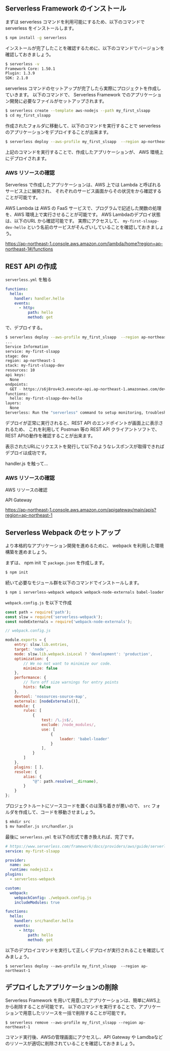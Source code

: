 ## Serverless Framework のインストール

まずは serverless コマンドを利用可能にするため、以下のコマンドで serverless をインストールします。

```bash
$ npm install -g serverless
```

インストールが完了したことを確認するために、以下のコマンドでバージョンを確認しておきましょう。

```bash
$ serverless -v
Framework Core: 1.50.1
Plugin: 1.3.9
SDK: 2.1.0
```

serverless コマンドのセットアップが完了したら実際にプロジェクトを作成していきます。
以下のコマンドで、 Serverless Framework でのアプリケーション開発に必要なファイルがセットアップされます。

```bash
$ serverless create --template aws-nodejs --path my_first_slsapp
$ cd my_first_slsapp
```

作成されたフォルダに移動して、以下のコマンドを実行することで serverless のアプリケーションをデプロイすることが出来ます。

```bash
$ serverless deploy --aws-profile my_first_slsapp  --region ap-northeast-1
```

上記のコマンドを実行することで、作成したアプリケーションが、
AWS 環境上にデプロイされます。

### AWS リソースの確認

Serverless で作成したアプリケーションは、AWS 上では Lambda と呼ばれるサービス上に展開され、
それぞれのサービス画面からその状況をから確認することが可能です。

AWS Lambda は AWS の FaaS サービスで、プログラムで記述した関数の処理を、AWS 環境上で実行させることが可能です。
AWS Lambdaのデプロイ状態は、以下のURL から確認可能です。
実際にアクセスして、 `my-first-slsapp-dev-hello` という名前のサービスがそんざいしていることを確認しておきましょう。

https://ap-northeast-1.console.aws.amazon.com/lambda/home?region=ap-northeast-1#/functions

## REST API の作成

`serverless.yml` を触る

```yaml
functions:
  hello:
    handler: handler.hello
    events:
      - http:
          path: hello
          method: get
```

で、デプロイする。

```bash
$ serverless deploy --aws-profile my_first_slsapp  --region ap-northeast-1
...
Service Information
service: my-first-slsapp
stage: dev
region: ap-northeast-1
stack: my-first-slsapp-dev
resources: 10
api keys:
  None
endpoints:
  GET - https://s6j8rov4c3.execute-api.ap-northeast-1.amazonaws.com/dev/hello
functions:
  hello: my-first-slsapp-dev-hello
layers:
  None
Serverless: Run the "serverless" command to setup monitoring, troubleshooting and testing.
```

デプロイが正常に実行されると、REST API のエンドポイントが画面上に表示されるため、
これを利用して Postman 等の REST API クライアントソフトで、REST APIの動作を確認することが出来ます。

表示されたURLにリクエストを発行して以下のようなレスポンスが取得できればデプロイは成功です。

handler.js を触って...

### AWS リソースの確認

AWS リソースの確認

API Gateway 

https://ap-northeast-1.console.aws.amazon.com/apigateway/main/apis?region=ap-northeast-1


## Serverless Webpack のセットアップ

より本格的なアプリケーション開発を進めるために、
webpack を利用した環境構築を進めましょう。

まずは、 npm init で `package.json` を作成します。

```bash
$ npm init
```

続いて必要なモジュール群を以下のコマンドでインストールします。

```bash
$ npm i serverless-webpack webpack webpack-node-externals babel-loader @babel/core
```

`webpack.config.js` を以下で作成

```js
const path = require('path');
const slsw = require('serverless-webpack');
const nodeExternals = require('webpack-node-externals');

// webpack.config.js

module.exports = {
    entry: slsw.lib.entries,
    target: 'node',
    mode: slsw.lib.webpack.isLocal ? 'development': 'production',
    optimization: {
        // We no not want to minimize our code.
        minimize: false
    },
    performance: {
        // Turn off size warnings for entry points
        hints: false
    },
    devtool: 'nosources-source-map',
    externals: [nodeExternals()],
    module: {
        rules: [
            {
                test: /\.js$/,
                exclude: /node_modules/,
                use: [
                    {
                        loader: 'babel-loader'
                    }
                ],
            }
        ]
    },
    plugins: [ ],
    resolve: {
        alias: {
            "@": path.resolve(__dirname),
        }
    }
};
```

プロジェクトルートにソースコードを置くのは落ち着きが悪いので、
`src` フォルダを作成して、コードを移動させましょう。

```bash
$ mkdir src
$ mv handler.js src/handler.js
```

最後に `serverless.yml` を以下の形式で書き換えれば、完了です。

```yaml
# https://www.serverless.com/framework/docs/providers/aws/guide/serverless.yml/
service: my-first-slsapp

provider:
  name: aws
  runtime: nodejs12.x
plugins:
  - serverless-webpack

custom:
  webpack:
    webpackConfig: ./webpack.config.js
    includeModules: true

functions:
  hello:
    handler: src/handler.hello
    events:
      - http:
          path: hello
          method: get
```

以下のデプロイコマンドを実行して正しくデプロイが実行されることを確認してみましょう。

```
$ serverless deploy --aws-profile my_first_slsapp  --region ap-northeast-1
```

## デプロイしたアプリケーションの削除

Serverless Framework を用いて用意したアプリケーションは、簡単にAWS上から削除することが可能です。
以下のコマンドを実行することで、アプリケーションで用意したリソースを一括で削除することが可能です。

```
$ serverless remove --aws-profile my_first_slsapp --region ap-northeast-1
```

コマンド実行後、AWSの管理画面にアクセスし、API Gateway や Lamdbaなどのリソースが適切に削除されていることを確認しておきましょう。


